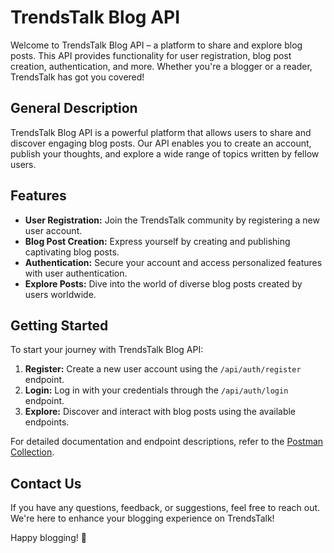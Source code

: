 # TrendsTalk Blog API

Welcome to TrendsTalk Blog API – a platform to share and explore blog posts. This API provides functionality for user registration, blog post creation, authentication, and more. Whether you're a blogger or a reader, TrendsTalk has got you covered!

## General Description

TrendsTalk Blog API is a powerful platform that allows users to share and discover engaging blog posts. Our API enables you to create an account, publish your thoughts, and explore a wide range of topics written by fellow users.

## Features

- **User Registration:** Join the TrendsTalk community by registering a new user account.
- **Blog Post Creation:** Express yourself by creating and publishing captivating blog posts.
- **Authentication:** Secure your account and access personalized features with user authentication.
- **Explore Posts:** Dive into the world of diverse blog posts created by users worldwide.

## Getting Started

To start your journey with TrendsTalk Blog API:

1. **Register:** Create a new user account using the `/api/auth/register` endpoint.
2. **Login:** Log in with your credentials through the `/api/auth/login` endpoint.
3. **Explore:** Discover and interact with blog posts using the available endpoints.

For detailed documentation and endpoint descriptions, refer to the [Postman Collection](#).

## Contact Us

If you have any questions, feedback, or suggestions, feel free to reach out. We're here to enhance your blogging experience on TrendsTalk!

Happy blogging! 🚀
